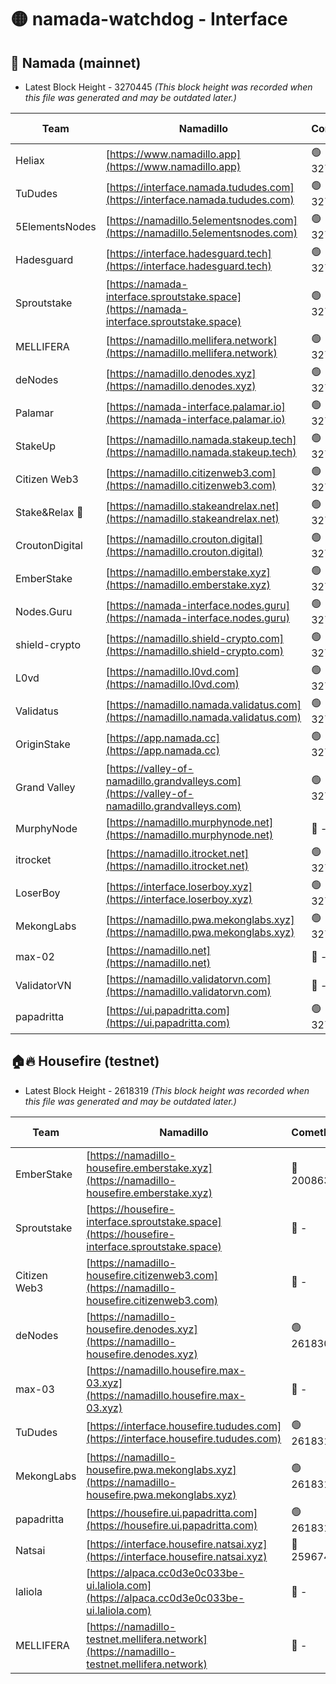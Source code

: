 # 🟡 namada-watchdog - Interface

## 🚀 Namada (mainnet)
- Latest Block Height - 3270445 *(This block height was recorded when this file was generated and may be outdated later.)*

| Team | Namadillo | CometBFT | Indexer | MASP Indexer |
|-|-|-|-|-|
| Heliax | [https://www.namadillo.app](https://www.namadillo.app) | 🟢 3270428 | 🟢 3270427 | 🟢 3270427 |
| TuDudes | [https://interface.namada.tududes.com](https://interface.namada.tududes.com) | 🟢 3270428 | 🟢 3270428 | 🟢 3270428 |
| 5ElementsNodes | [https://namadillo.5elementsnodes.com](https://namadillo.5elementsnodes.com) | 🟢 3270428 | 🟢 3270428 | 🟢 3270428 |
| Hadesguard | [https://interface.hadesguard.tech](https://interface.hadesguard.tech) | 🟢 3270429 | 🟢 3270429 | 🟢 3270429 |
| Sproutstake | [https://namada-interface.sproutstake.space](https://namada-interface.sproutstake.space) | 🟢 3270429 | 🟢 3270429 | 🟢 3270429 |
| MELLIFERA | [https://namadillo.mellifera.network](https://namadillo.mellifera.network) | 🟢 3270430 | 🟢 3270430 | 🟢 3270430 |
| deNodes | [https://namadillo.denodes.xyz](https://namadillo.denodes.xyz) | 🟢 3270430 | 🟢 3270430 | 🟢 3270430 |
| Palamar | [https://namada-interface.palamar.io](https://namada-interface.palamar.io) | 🟢 3270431 | 🟢 3270431 | 🟢 3270431 |
| StakeUp | [https://namadillo.namada.stakeup.tech](https://namadillo.namada.stakeup.tech) | 🟢 3270431 | 🟢 3270431 | 🟢 3270431 |
| Citizen Web3 | [https://namadillo.citizenweb3.com](https://namadillo.citizenweb3.com) | 🟢 3270432 | 🟢 3270432 | 🔴 3258965 |
| Stake&Relax 🦥 | [https://namadillo.stakeandrelax.net](https://namadillo.stakeandrelax.net) | 🟢 3270433 | 🟢 3270432 | 🟢 3270432 |
| CroutonDigital | [https://namadillo.crouton.digital](https://namadillo.crouton.digital) | 🟢 3270433 | 🟢 3270433 | 🟢 3270433 |
| EmberStake | [https://namadillo.emberstake.xyz](https://namadillo.emberstake.xyz) | 🟢 3270433 | 🟢 3270433 | 🟢 3270433 |
| Nodes.Guru | [https://namada-interface.nodes.guru](https://namada-interface.nodes.guru) | 🟢 3270434 | 🟢 3270434 | 🟢 3270433 |
| shield-crypto | [https://namadillo.shield-crypto.com](https://namadillo.shield-crypto.com) | 🟢 3270434 | 🟢 3270434 | 🟢 3270434 |
| L0vd | [https://namadillo.l0vd.com](https://namadillo.l0vd.com) | 🟢 3270435 | 🟢 3270435 | 🟢 3270435 |
| Validatus | [https://namadillo.namada.validatus.com](https://namadillo.namada.validatus.com) | 🟢 3270436 | 🟢 3270436 | 🟢 3270436 |
| OriginStake | [https://app.namada.cc](https://app.namada.cc) | 🟢 3270436 | 🟢 3270436 | 🟢 3270436 |
| Grand Valley | [https://valley-of-namadillo.grandvalleys.com](https://valley-of-namadillo.grandvalleys.com) | 🟢 3270437 | 🟢 3270436 | 🟢 3270436 |
| MurphyNode | [https://namadillo.murphynode.net](https://namadillo.murphynode.net) | 🔴 - | 🔴 - | 🔴 - |
| itrocket | [https://namadillo.itrocket.net](https://namadillo.itrocket.net) | 🟢 3270439 | 🟢 3270439 | 🟢 3270439 |
| LoserBoy | [https://interface.loserboy.xyz](https://interface.loserboy.xyz) | 🟢 3270440 | 🟢 3270440 | 🟢 3270440 |
| MekongLabs | [https://namadillo.pwa.mekonglabs.xyz](https://namadillo.pwa.mekonglabs.xyz) | 🟢 3270440 | 🟢 3270440 | 🟢 3270440 |
| max-02 | [https://namadillo.net](https://namadillo.net) | 🔴 - | 🔴 - | 🔴 - |
| ValidatorVN | [https://namadillo.validatorvn.com](https://namadillo.validatorvn.com) | 🔴 - | 🔴 - | 🔴 - |
| papadritta | [https://ui.papadritta.com](https://ui.papadritta.com) | 🟢 3270445 | 🟢 3270445 | 🟢 3270445 |

## 🏠🔥 Housefire (testnet)
- Latest Block Height - 2618319 *(This block height was recorded when this file was generated and may be outdated later.)*

| Team | Namadillo | CometBFT | Indexer | MASP Indexer |
|-|-|-|-|-|
| EmberStake | [https://namadillo-housefire.emberstake.xyz](https://namadillo-housefire.emberstake.xyz) | 🔴 2008636 | 🔴 - | 🔴 - |
| Sproutstake | [https://housefire-interface.sproutstake.space](https://housefire-interface.sproutstake.space) | 🔴 - | 🔴 - | 🔴 - |
| Citizen Web3 | [https://namadillo-housefire.citizenweb3.com](https://namadillo-housefire.citizenweb3.com) | 🔴 - | 🔴 - | 🔴 - |
| deNodes | [https://namadillo-housefire.denodes.xyz](https://namadillo-housefire.denodes.xyz) | 🟢 2618309 | 🟢 2618309 | 🟢 2618309 |
| max-03 | [https://namadillo.housefire.max-03.xyz](https://namadillo.housefire.max-03.xyz) | 🔴 - | 🔴 - | 🔴 - |
| TuDudes | [https://interface.housefire.tududes.com](https://interface.housefire.tududes.com) | 🟢 2618318 | 🟢 2618318 | 🟢 2618318 |
| MekongLabs | [https://namadillo-housefire.pwa.mekonglabs.xyz](https://namadillo-housefire.pwa.mekonglabs.xyz) | 🟢 2618318 | 🟢 2618318 | 🟢 2618318 |
| papadritta | [https://housefire.ui.papadritta.com](https://housefire.ui.papadritta.com) | 🟢 2618319 | 🟢 2618319 | 🟢 2618319 |
| Natsai | [https://interface.housefire.natsai.xyz](https://interface.housefire.natsai.xyz) | 🔴 2596741 | 🔴 2596741 | 🔴 2596741 |
| laliola | [https://alpaca.cc0d3e0c033be-ui.laliola.com](https://alpaca.cc0d3e0c033be-ui.laliola.com) | 🔴 - | 🔴 - | 🔴 - |
| MELLIFERA | [https://namadillo-testnet.mellifera.network](https://namadillo-testnet.mellifera.network) | 🔴 - | 🟢 2618322 | 🔴 2607259 |

